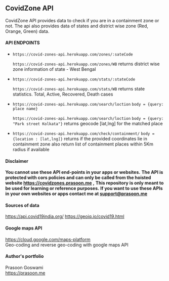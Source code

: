## CovidZone API

CovidZone API provides data to check if you are in a containment zone or not. The api also provides data of states and district wise zone (Red, Orange, Green) data.



#### API ENDPOINTS

* `https://covid-zones-api.herokuapp.com/zones/:sateCode`

  `https://covid-zones-api.herokuapp.com/zones/WB` returns district wise zone information of state - West Bengal


* `https://covid-zones-api.herokuapp.com/stats/:stateCode`

  `https://covid-zones-api.herokuapp.com/stats/WB` returns state statistics. Total, Active, Recovered, Death cases

* `https://covid-zones-api.herokuapp.com/search/loction` `body = {query: place name}`

  `https://covid-zones-api.herokuapp.com/search/loction` `body = {query: "Park street Kolkata"}`
  returns geocode [lat,lng] for the matched place
  
* `https://covid-zones-api.herokuapp.com/check/containment/` `body = {location : [lat,lng]}`
   returns if the provided coordinates lie in containment zone also return list of containment places within 5Km radius if available
 
#### Disclaimer

**You cannot use these API end-points in your apps or websites.**
**The API is protected with cors policies and can only be called from the hoisted website https://covidzones.prasoon.me ,**
**This repository is only meant to be used for learning or reference purposes.**
**If you want to use these APIs in your own websites or apps contact me at support@prasoon.me**


#### Sources of data
https://api.covid19india.org/
https://geoiq.io/covid19.html

#### Google maps API <br>
https://cloud.google.com/maps-platform <br>
Geo-coding and reverse geo-coding with google maps API

#### Author's portfolio <br>
Prasoon Goswami <br>
https://prasoon.me
    

